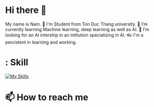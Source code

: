 # Hi there 👋

<!--**NamBui2k4/NamBui2k4** is a ✨ _special_ ✨ repository because its `README.md` (this file) appears on your GitHub profile1
- 🔭 I’m currently working on 
- 🌱 I’m currently learning ...
- 👯 I’m looking to collaborate on ...
- 🤔 I’m looking for help with ...
- 💬 Ask me about ...
- 😄 Pronouns: ...
- ⚡ Fun fact: ...
-->

<!--START_SECTION: badges-->
<!--END_SECTION: badges-->

My name is Nam.
📘 I'm Student from Ton Duc Thang university. 
🌱 I’m currently learning Machine learning, deep learning as well as AI. 
🔭 I’m looking for an AI intership in an intitution specializing in AI.
👓 I'm a percistent in learning and working.

# : Skill
[![My Skills](https://skillicons.dev/icons?i=python,vscode,mysql,java,pycharm,docker,git,c)](https://skillicons.dev)

# 📫 How to reach me
